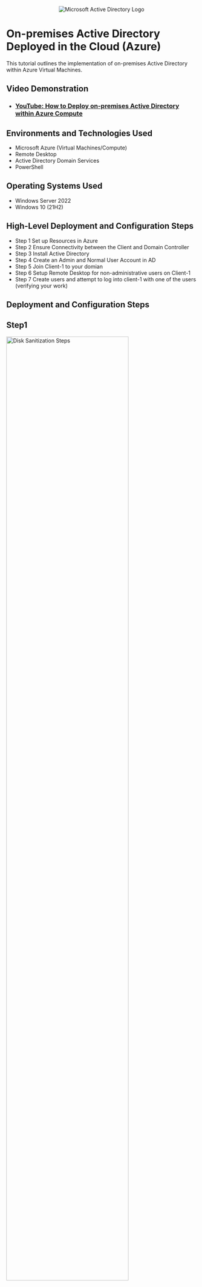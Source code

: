 <p align="center">
<img src="https://i.imgur.com/pU5A58S.png" alt="Microsoft Active Directory Logo"/>
</p>

<h1>On-premises Active Directory Deployed in the Cloud (Azure)</h1>
This tutorial outlines the implementation of on-premises Active Directory within Azure Virtual Machines.<br />


<h2>Video Demonstration</h2>

- ### [YouTube: How to Deploy on-premises Active Directory within Azure Compute](https://www.youtube.com)

<h2>Environments and Technologies Used</h2>

- Microsoft Azure (Virtual Machines/Compute)
- Remote Desktop
- Active Directory Domain Services
- PowerShell

<h2>Operating Systems Used </h2>

- Windows Server 2022
- Windows 10 (21H2)

<h2>High-Level Deployment and Configuration Steps</h2>

- Step 1 Set up Resources in Azure
- Step 2 Ensure Connectivity between the Client and Domain Controller
- Step 3 Install Active Directory
- Step 4 Create an Admin and Normal User Account in AD
- Step 5 Join Client-1 to your domian
- Step 6 Setup Remote Desktop for non-administrative users on Client-1
- Step 7 Create users and attempt to log into client-1 with one of the users (verifying your work)

<h2>Deployment and Configuration Steps</h2>

<h2>Step1</h2>
<p>
<img src="https://i.imgur.com/DJmEXEB.png" height="80%" width="80%" alt="Disk Sanitization Steps"/>
</p>
<p>
First, create the Domain Controller VM(Windows Server 2022) named "DC-1". Next, set the DC-1's NIC Private IP address to static. Now, Create the Client VM(Windows10) named "Client-1". Make sure to use the same resource group and Vnet that you created in the step before this one. Now, Ensure that both VMs are in teh same Vnet(this can be done by checking the topology with Network Watcher. 
</p>
<br />

<h2>Step2</h2>
<p>
<img src="https://i.imgur.com/DJmEXEB.png" height="80%" width="80%" alt="Disk Sanitization Steps"/>
</p>
<p>
First, login to Client-1 with Remote Desktop and ping DC-1's private IP address using the command prompt ping -t<ip address> (perpetual ping). Next, login to the DC-1 and enable ICMPv4 in the local windows firewall. Lastly, check back at Client-1 to see the ping succeed.
</p>
<br />

<h2>Step3</h2>
<p>
<img src="https://i.imgur.com/DJmEXEB.png" height="80%" width="80%" alt="Disk Sanitization Steps"/>
</p>
<p>
First, login to DC-1 and install Active Directory Domain Services. Next, promote as a DC: Setup a new forest as "mydomain.com"(arbritrary). Lastly, restart and then log back into DC-1 as user: "mydomain.com\labuser.
</p>
<br />

<h2>Step4</h2>
<p>
<img src="https://i.imgur.com/DJmEXEB.png" height="80%" width="80%" alt="Disk Sanitization Steps"/>
</p>
<p>
First, Create an Organizational Unit(OU) called "_EMPLOYEES" in the Active Directory Users and Computers(ADUC). Next, create a new OU named "_ADMINS". Now, create a new employee named "Jane Doe" (same password) with the username of "jane_admin". Next, add "jane_admin" to the "Domain Admins" Securtiy Group. After, close the Remote Desktop connection to DC-1 and log back in as "mydomain.com\jane_admin". User jane_admin is your admin account from now on.
</p>
<br />

<h2>Step5</h2>
<p>
<img src="https://i.imgur.com/DJmEXEB.png" height="80%" width="80%" alt="Disk Sanitization Steps"/>
</p>
<p>
First, from the Azure Portal, set Client-1's DNS settings to the DC's Private IP address, restart Client-1 from the azure portal. Login to Client-1 using Remote Desktop as the original local admin(labuser) and join it to the domain (causes computer to restart). Next, login to the Domain Controller (Remote Desktop) and verify Client-1 shows up in Active Directory Users and Computers (ADUC) inside the "Computers" container on the root of the domain. Lastly, create a new OU named "_CLIENTS" and drag Client-1 into the new OU.
</p>
<br />

<h2>Step6</h2>
<p>
<img src="https://i.imgur.com/DJmEXEB.png" height="80%" width="80%" alt="Disk Sanitization Steps"/>
</p>
<p>
First, log into Client-1 as mydomain.com\jane_admin and open system properties. Click "Remote Desktop". Allow "domain users" access to remote desktop. This allows for normal, non-administrative users to be able to log into Client-1. Mimicing a situation such as a public library, or any similar situation. 
</p>
<br />

<h2>Step7 Verify Success</h2>
<p>
<img src="https://i.imgur.com/DJmEXEB.png" height="80%" width="80%" alt="Disk Sanitization Steps"/>
</p>
<p>
First, login to DC-1 as Jane_admin, open PowerShell_ISE as an administrator. Next, create a new File and paste the contents of the sript into it (). Then, run the script and obserce the accounts being created. Lastly, attempt to log into Client-1 with one of the accounts (take not of the passowrd in the script). If you are able to log in you have successfully deployed Active Directory and created users.
